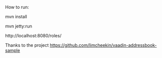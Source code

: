 How to run:

mvn install

mvn jetty:run

http://localhost:8080/roles/

Thanks to the project
https://github.com/limcheekin/vaadin-addressbook-sample